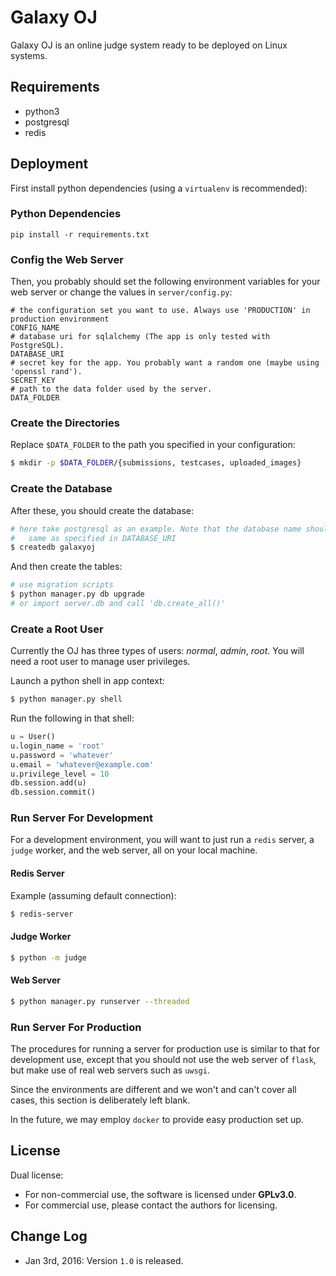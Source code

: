 Galaxy OJ
=========

Galaxy OJ is an online judge system ready to be deployed on Linux systems.

Requirements
-------
* python3
* postgresql
* redis


Deployment
----------
First install python dependencies (using a `virtualenv` is recommended):

### Python Dependencies

```
pip install -r requirements.txt
```

### Config the Web Server
Then, you probably should set the following environment variables
for your web server or change the values in `server/config.py`:

```
# the configuration set you want to use. Always use 'PRODUCTION' in production environment
CONFIG_NAME
# database uri for sqlalchemy (The app is only tested with PostgreSQL).
DATABASE_URI
# secret key for the app. You probably want a random one (maybe using 'openssl rand').
SECRET_KEY
# path to the data folder used by the server.
DATA_FOLDER
```


### Create the Directories
Replace `$DATA_FOLDER` to the path you specified in your configuration:

```bash
$ mkdir -p $DATA_FOLDER/{submissions, testcases, uploaded_images}
```


### Create the Database
After these, you should create the database:

```bash
# here take postgresql as an example. Note that the database name should be the
#   same as specified in DATABASE_URI
$ createdb galaxyoj
```

And then create the tables:

```bash
# use migration scripts
$ python manager.py db upgrade
# or import server.db and call 'db.create_all()'
```

### Create a Root User
Currently the OJ has three types of users: *normal*, *admin*, *root*.
You will need a root user to manage user privileges.

Launch a python shell in app context:

```bash
$ python manager.py shell
```

Run the following in that shell:

```python
u = User()
u.login_name = 'root'
u.password = 'whatever'
u.email = 'whatever@example.com'
u.privilege_level = 10
db.session.add(u)
db.session.commit()
```

### Run Server For Development
For a development environment, you will want to just run a `redis` server,
a `judge` worker, and the web server, all on your local machine.

#### Redis Server
Example (assuming default connection):

```bash
$ redis-server
```

#### Judge Worker

```bash
$ python -m judge
```

#### Web Server

```bash
$ python manager.py runserver --threaded
```


### Run Server For Production
The procedures for running a server for production use is similar to
that for development use, except that you should not use the web server
of `flask`, but make use of real web servers such as `uwsgi`.

Since the environments are different and we won't and can't cover all cases,
this section is deliberately left blank.

In the future, we may employ `docker` to provide easy production set up.


License
-------
Dual license:

* For non-commercial use, the software is licensed under **GPLv3.0**.
* For commercial use, please contact the authors for licensing.


Change Log
----------
* Jan 3rd, 2016: Version `1.0` is released.


